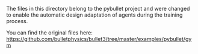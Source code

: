 The files in this directory belong to the pybullet project and were changed to enable the automatic design adaptation of agents during the training process.

You can find the original files here: https://github.com/bulletphysics/bullet3/tree/master/examples/pybullet/gym

